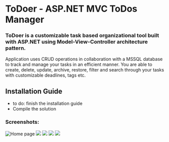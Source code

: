 # ToDoer - ASP.NET MVC ToDos Manager
<h3>ToDoer is a customizable task based organizational tool built with ASP.NET using Model-View-Controller architecture pattern.</h3>
Application uses CRUD operations in collaboration with a MSSQL database to track and manage your tasks in an efficient manner. You are able to create, delete, update, archive, restore, filter and search through your tasks with customizable deadlines, tags etc.

<h2><b>Installation Guide</b></h2>
<ul>
  <li>to do: finish the installation guide</li>
  <li>Compile the solution</li>
</ul>

<h3><b>Screenshots:</b></h3>
<img src="https://user-images.githubusercontent.com/89979928/203768081-88786ef7-f87e-4f47-a008-9fcf32039997.png" alt="Home page">
<img src="https://user-images.githubusercontent.com/89979928/203768088-69d23c39-0fce-4fca-8a1b-1ffdb000e6c5.png">
<img src="https://user-images.githubusercontent.com/89979928/203772824-3b06019e-c376-481d-855d-114d948afa07.png">
<img src="https://user-images.githubusercontent.com/89979928/203768099-ebc8a975-ce0a-439b-8d19-bf9c297f8b50.png">
<img src="https://user-images.githubusercontent.com/89979928/203768106-c630b771-5588-4cd4-a549-36975bf31ca1.png">
